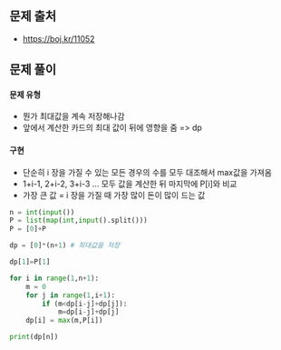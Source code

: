 ## 문제 출처

- https://boj.kr/11052

## 문제 풀이

#### 문제 유형

- 뭔가 최대값을 계속 저장해나감
- 앞에서 계산한 카드의 최대 값이 뒤에 영향을 줌 => dp

#### 구현

- 단순히 i 장을 가질 수 있는 모든 경우의 수를 모두 대조해서 max값을 가져옴
- 1+i-1, 2+i-2, 3+i-3 ... 모두 값을 계산한 뒤 마지막에 P[i]와 비교
- 가장 큰 값 = i 장을 가질 때 가장 많이 돈이 많이 드는 값

```python
n = int(input())
P = list(map(int,input().split()))
P = [0]+P

dp = [0]*(n+1) # 최대값을 저장

dp[1]=P[1]

for i in range(1,n+1):
    m = 0
    for j in range(1,i+1):
        if (m<dp[i-j]+dp[j]):
            m=dp[i-j]+dp[j]
    dp[i] = max(m,P[i])

print(dp[n])
```
